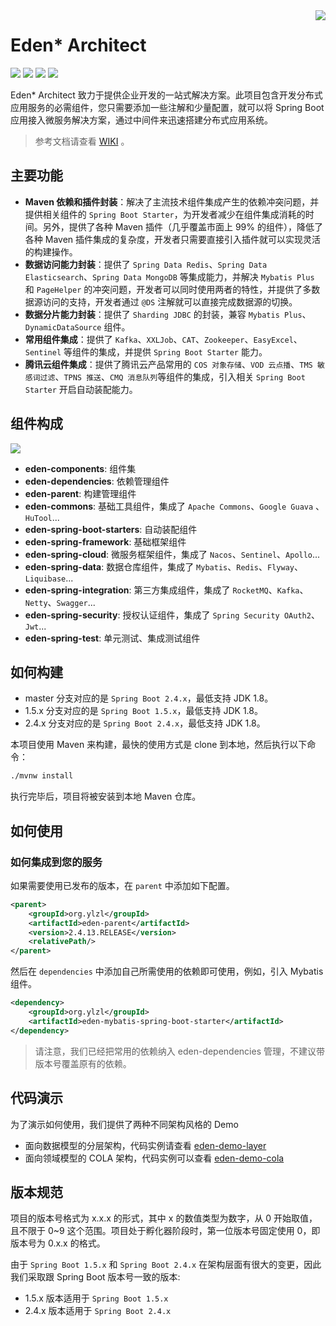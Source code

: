 <img src="https://cdn.jsdelivr.net/gh/eden-lab/eden-lab-images/readme/icon.png" align="right" />

[license-apache2.0]:https://www.apache.org/licenses/LICENSE-2.0.html
[github-action]:https://github.com/eden-lab/eden-architect/actions
[sonarcloud-dashboard]:https://sonarcloud.io/dashboard?id=eden-lab_eden-architect

# Eden* Architect 

![](https://cdn.jsdelivr.net/gh/eden-lab/eden-lab-images/readme/language-java-blue.svg) [![](https://cdn.jsdelivr.net/gh/eden-lab/eden-lab-images/readme/license-apache2.0-red.svg)][license-apache2.0] [![](https://github.com/eden-lab/eden-architect/workflows/build/badge.svg)][github-action] [![](https://sonarcloud.io/api/project_badges/measure?project=eden-lab_eden-architect&metric=alert_status)][sonarcloud-dashboard]

Eden* Architect 致力于提供企业开发的一站式解决方案。此项目包含开发分布式应用服务的必需组件，您只需要添加一些注解和少量配置，就可以将 Spring Boot 应用接入微服务解决方案，通过中间件来迅速搭建分布式应用系统。

> 参考文档请查看 [WIKI](https://github.com/eden-lab/eden-architect/wiki) 。

## 主要功能

* **Maven 依赖和插件封装**：解决了主流技术组件集成产生的依赖冲突问题，并提供相关组件的 `Spring Boot Starter`，为开发者减少在组件集成消耗的时间。另外，提供了各种 Maven 插件（几乎覆盖市面上 99% 的组件），降低了各种 Maven 插件集成的复杂度，开发者只需要直接引入插件就可以实现灵活的构建操作。
* **数据访问能力封装**：提供了 `Spring Data Redis`、`Spring Data Elasticsearch`、`Spring Data MongoDB` 等集成能力，并解决 `Mybatis Plus` 和 `PageHelper` 的冲突问题，开发者可以同时使用两者的特性，并提供了多数据源访问的支持，开发者通过 `@DS` 注解就可以直接完成数据源的切换。
* **数据分片能力封装**：提供了 `Sharding JDBC` 的封装，兼容 `Mybatis Plus`、`DynamicDataSource` 组件。
* **常用组件集成**：提供了 `Kafka`、`XXLJob`、`CAT`、`Zookeeper`、`EasyExcel`、`Sentinel` 等组件的集成，并提供 `Spring Boot Starter` 能力。
* **腾讯云组件集成**：提供了腾讯云产品常用的 `COS 对象存储`、`VOD 云点播`、`TMS 敏感词过滤`、`TPNS 推送`、`CMQ 消息队列`等组件的集成，引入相关 `Spring Boot Starter` 开启自动装配能力。

## 组件构成

![](https://cdn.jsdelivr.net/gh/eden-lab/eden-lab-images/eden-architect/component.png)

* **eden-components**: 组件集
* **eden-dependencies**: 依赖管理组件
* **eden-parent**: 构建管理组件
* **eden-commons**: 基础工具组件，集成了 `Apache Commons`、`Google Guava` 、`HuTool`...
* **eden-spring-boot-starters**: 自动装配组件
* **eden-spring-framework**: 基础框架组件
* **eden-spring-cloud**: 微服务框架组件，集成了 `Nacos`、`Sentinel`、`Apollo`...
* **eden-spring-data**: 数据仓库组件，集成了 `Mybatis`、`Redis`、`Flyway`、`Liquibase`...
* **eden-spring-integration**: 第三方集成组件，集成了 `RocketMQ`、`Kafka`、`Netty`、`Swagger`...
* **eden-spring-security**: 授权认证组件，集成了 `Spring Security OAuth2`、`Jwt`...
* **eden-spring-test**: 单元测试、集成测试组件

## 如何构建
* master 分支对应的是 `Spring Boot 2.4.x`，最低支持 JDK 1.8。
* 1.5.x 分支对应的是 `Spring Boot 1.5.x`，最低支持 JDK 1.8。
* 2.4.x 分支对应的是 `Spring Boot 2.4.x`，最低支持 JDK 1.8。

本项目使用 Maven 来构建，最快的使用方式是 clone 到本地，然后执行以下命令：

```bash
./mvnw install
```

执行完毕后，项目将被安装到本地 Maven 仓库。

## 如何使用

### 如何集成到您的服务

如果需要使用已发布的版本，在 `parent` 中添加如下配置。

```xml
<parent>
    <groupId>org.ylzl</groupId>
    <artifactId>eden-parent</artifactId>
    <version>2.4.13.RELEASE</version>
    <relativePath/>
</parent>
```

然后在 `dependencies` 中添加自己所需使用的依赖即可使用，例如，引入 Mybatis 组件。

```xml
<dependency>
    <groupId>org.ylzl</groupId>
    <artifactId>eden-mybatis-spring-boot-starter</artifactId>
</dependency>
```

> 请注意，我们已经把常用的依赖纳入 eden-dependencies 管理，不建议带版本号覆盖原有的依赖。

## 代码演示

为了演示如何使用，我们提供了两种不同架构风格的 Demo
* 面向数据模型的分层架构，代码实例请查看 [eden-demo-layer](https://github.com/eden-lab/eden-demo-layer)
* 面向领域模型的 COLA 架构，代码实例可以查看 [eden-demo-cola](https://github.com/eden-lab/eden-demo-cola)

## 版本规范

项目的版本号格式为 x.x.x 的形式，其中 x 的数值类型为数字，从 0 开始取值，且不限于 0~9 这个范围。项目处于孵化器阶段时，第一位版本号固定使用 0，即版本号为 0.x.x 的格式。

由于 `Spring Boot 1.5.x` 和 `Spring Boot 2.4.x` 在架构层面有很大的变更，因此我们采取跟 Spring Boot 版本号一致的版本:

* 1.5.x 版本适用于 `Spring Boot 1.5.x`
* 2.4.x 版本适用于 `Spring Boot 2.4.x`
